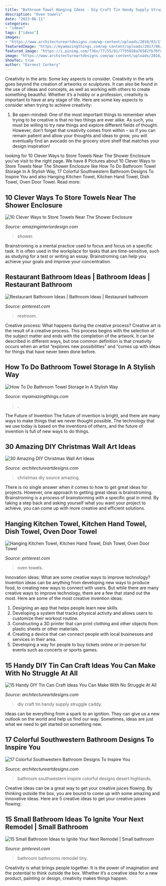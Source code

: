 ```yaml
---
title: "Bathroom Towel Hanging Ideas - Diy Craft Tin Handy Supply Struggle Caddy"
description: "Oven towels"
date: "2023-06-11"
categories:
- "ideas"
tags: ["ideas"]
images:
- "https://www.architectureartdesigns.com/wp-content/uploads/2016/03/17-Colorful-Southwestern-Bathroom-Designs-To-Inspire-You-12.jpg"
featuredImage: "https://myamazingthings.com/wp-content/uploads/2017/06/towel-storage-3.jpg"
featured_image: "https://i.pinimg.com/736x/77/55/91/7755910a76582fb76fd70ca9d0a27be5.jpg"
image: "https://www.architectureartdesigns.com/wp-content/uploads/2016/03/17-Colorful-Southwestern-Bathroom-Designs-To-Inspire-You-12.jpg"
ShowToc: true
author: "Earnest Corkery"
---
```



Creativity in the arts: Some key aspects to consider.
Creativity in the arts goes beyond the creation of artworks or sculptures. It can also be found in the use of ideas and concepts, as well as working with others to create something beautiful. Whether it’s a hobby or a profession, creativity is important to have at any stage of life. Here are some key aspects to consider when trying to achieve creativity: 
1) Be open-minded: One of the most important things to remember when trying to be creative is that no two things are ever alike. As such, you must be willing to try new things and explore different fields of thought. However, don’t forget that creativity comes from within – so if you can remain patient and allow your thoughts and ideas to grow, you will eventually find an avocado on the grocery store shelf that matches your design inspiration!

	

		
looking for 10 Clever Ways to Store Towels Near The Shower Enclosure you've visit to the right page. We have 8 Pictures about 10 Clever Ways to Store Towels Near The Shower Enclosure like How To Do Bathroom Towel Storage In A Stylish Way, 17 Colorful Southwestern Bathroom Designs To Inspire You and also Hanging Kitchen Towel, Kitchen Hand Towel, Dish Towel, Oven Door Towel. Read more:
		
    
## 10 Clever Ways To Store Towels Near The Shower Enclosure

<img loading=lazy src="https://www.amazinginteriordesign.com/wp-content/uploads/2017/05/10-Clever-Ways-to-Store-Towels-Near-The-Shower-Enclosure-3.jpg" onerror="this.onerror=null;this.src='https://tse3.mm.bing.net/th?id=OIP.GQxwiA9AJFpAB37Ubb0DpQHaLC&amp;pid=15.1';" alt="10 Clever Ways to Store Towels Near The Shower Enclosure">

_Source: amazinginteriordesign.com_

>shower. 

	

Brainstroming is a mental practice used to focus and focus on a specific task. It is often used in the workplace for tasks that are time-sensitive, such as studying for a test or writing an essay. Brainstroming can help you achieve your goals and improve your concentration.

    
## Restaurant Bathroom Ideas | Bathroom Ideas | Restaurant Bathroom

<img loading=lazy src="https://i.pinimg.com/736x/77/55/91/7755910a76582fb76fd70ca9d0a27be5.jpg" onerror="this.onerror=null;this.src='https://tse4.mm.bing.net/th?id=OIP.niYMH7tSeSjiSqLtPM3S1wHaK4&amp;pid=15.1';" alt="Restaurant Bathroom Ideas | Bathroom Ideas | Restaurant bathroom">

_Source: pinterest.com_

>restroom. 

	

Creative process: What happens during the creative process?
Creative art is the result of a creative process. This process begins with the selection of the subject matter and ends with the completion of the artwork. It can be described in different ways, but one common definition is that creativity occurs when an artist “explores new possibilities” and “comes up with ideas for things that have never been done before.

    
## How To Do Bathroom Towel Storage In A Stylish Way

<img loading=lazy src="https://myamazingthings.com/wp-content/uploads/2017/06/towel-storage-3.jpg" onerror="this.onerror=null;this.src='https://tse4.mm.bing.net/th?id=OIP.kxRud2E6LD2Dr3BOrFgCjQHaJ4&amp;pid=15.1';" alt="How To Do Bathroom Towel Storage In A Stylish Way">

_Source: myamazingthings.com_

>. 

	

The Future of Invention
The future of invention is bright, and there are many ways to make things that we never thought possible. The technology that we use today is based on the inventions of others, and the future of invention is full of new ways to do things.

    
## 30 Amazing DIY Christmas Wall Art Ideas

<img loading=lazy src="http://www.architectureartdesigns.com/wp-content/uploads/2013/12/306-630x917.jpg" onerror="this.onerror=null;this.src='https://tse3.mm.bing.net/th?id=OIP.Hd6I6UsfmZy_vHjsBpJBpwHaKx&amp;pid=15.1';" alt="30 Amazing DIY Christmas Wall Art Ideas">

_Source: architectureartdesigns.com_

>christmas diy source amazing. 

	

There is no single answer when it comes to how to get great ideas for projects. However, one approach to getting great ideas is brainstroming. Brainstroming is a process of brainstorming with a specific goal in mind. By taking a step back and asking yourself what you want your project to achieve, you can come up with more creative and efficient solutions.

    
## Hanging Kitchen Towel, Kitchen Hand Towel, Dish Towel, Oven Door Towel

<img loading=lazy src="https://i.pinimg.com/736x/a2/16/31/a21631018827cd4565e4f406a30bdc15.jpg" onerror="this.onerror=null;this.src='https://tse1.mm.bing.net/th?id=OIP.nxXbMctl6x3HERZ86PcoOgHaJ3&amp;pid=15.1';" alt="Hanging Kitchen Towel, Kitchen Hand Towel, Dish Towel, Oven Door Towel">

_Source: pinterest.com_

>oven towels. 

	

Innovation ideas: What are some creative ways to improve technology?
Invention ideas can be anything from developing new ways to produce food, to creating new ways to connect with users. But while there are many creative ways to improve technology, there are a few that stand out the most. Here are some of the most creative invention ideas:
1. Designing an app that helps people learn new skills.
2. Developing a system that tracks physical activity and allows users to customize their workout routine.
3. Constructing a 3D printer that can print clothing and other objects from plastic sheets or other materials.
4. Creating a device that can connect people with local businesses and services in their area.
5. Developing a way for people to buy tickets online or in-person for events such as concerts or sports games.

    
## 15 Handy DIY Tin Can Craft Ideas You Can Make With No Struggle At All

<img loading=lazy src="https://www.architectureartdesigns.com/wp-content/uploads/2019/05/15-Handy-DIY-Tin-Can-Craft-Ideas-You-Can-Make-With-No-Struggle-At-All-15.jpg" onerror="this.onerror=null;this.src='https://tse3.mm.bing.net/th?id=OIP.KATgEwfqufjLn6UuXijOUQHaJ3&amp;pid=15.1';" alt="15 Handy DIY Tin Can Craft Ideas You Can Make With No Struggle At All">

_Source: architectureartdesigns.com_

>diy craft tin handy supply struggle caddy. 

	

Ideas can be everything from a spark to an ignition. They can give us a new outlook on the world and help us find our way. Sometimes, ideas are just what we need to get started on something new.

    
## 17 Colorful Southwestern Bathroom Designs To Inspire You

<img loading=lazy src="https://www.architectureartdesigns.com/wp-content/uploads/2016/03/17-Colorful-Southwestern-Bathroom-Designs-To-Inspire-You-12.jpg" onerror="this.onerror=null;this.src='https://tse2.mm.bing.net/th?id=OIP.JPrGfBpFbWCoH5zBQWbmxwAAAA&amp;pid=15.1';" alt="17 Colorful Southwestern Bathroom Designs To Inspire You">

_Source: architectureartdesigns.com_

>bathroom southwestern inspire colorful designs desert highlands. 

	

Creative ideas can be a great way to get your creative juices flowing. By thinking outside the box, you are bound to come up with some amazing and innovative ideas. Here are 5 creative ideas to get your creative juices flowing: 

    
## 15 Small Bathroom Ideas To Ignite Your Next Remodel | Small Bathroom

<img loading=lazy src="https://i.pinimg.com/736x/df/de/7c/dfde7cb9dbd07bd8cec42aff898e5ffc.jpg" onerror="this.onerror=null;this.src='https://tse3.mm.bing.net/th?id=OIP.ykFoabiX5wLHUoJW03lexgHaLG&amp;pid=15.1';" alt="15 Small Bathroom Ideas to Ignite Your Next Remodel | Small bathroom">

_Source: pinterest.com_

>bathroom bathrooms remodel tiny. 

	

Creativity is what brings people together. It is the power of imagination and the potential to think outside the box. Whether it’s a creative idea for a new product, painting or design, creativity makes things happen.

